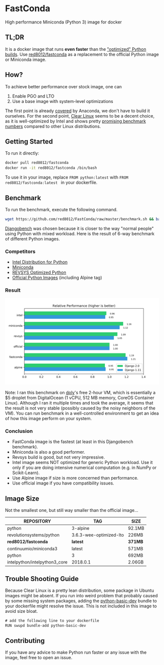 # FastConda
High performance Miniconda (Python 3) image for docker

## TL;DR

It is a docker image that runs **even faster** than the ["optimized" Python builds](https://github.com/revsys/optimized-python-docker). Use [red8012/fastconda](https://hub.docker.com/r/red8012/fastconda/) as a replacement to the official Python image or Miniconda image.

## How?

To achieve better performance over stock image, one can

1. Enable PGO and LTO
2. Use a base image with system-level optimizations

The first point is already [covered](https://github.com/ContinuumIO/anaconda-issues/issues/423) by Anaconda, we don't have to build it ourselves. For the second point, [Clear Linux](https://clearlinux.org) seems to be a decent choice, as it is well-optimized by Intel and shows pretty [promising benchmark numbers](https://www.phoronix.com/scan.php?page=article&item=ec2-holiday-2017) compared to other Linux distributions.

## Getting Started

To run it directly:

```bash
docker pull red8012/fastconda
docker run -it red8012/fastconda /bin/bash
```

To use it in your image, replace `FROM python:latest` with `FROM red8012/fastconda:latest ` in your dockerfile.

## Benchmark

To run the benchmark, execute the following command.

```bash
wget https://github.com/red8012/FastConda/raw/master/benchmark.sh && bash benchmark.sh
```

[Djangobench](https://github.com/django/djangobench) was chosen because it is closer to the way "normal people" using Python with mixed workload. Here is the result of 6-way benchmark of different Python images.

### Competitors 

* [Intel Distribution for Python](https://software.intel.com/en-us/articles/docker-images-for-intel-python)
* [Miniconda](https://hub.docker.com/r/continuumio/miniconda3/)
* [REVSYS Optimized Python](https://www.revsys.com/tidbits/optimized-python/)
* [Official Python Images](https://hub.docker.com/_/python/) (including Alpine tag)

### Result

![Result](plot.png)

Note: I ran this benchmark on [dply](https://dply.co)'s free 2-hour VM, which is essentially a $5 droplet from DigitalOcean (1 vCPU, 512 MB memory, CoreOS Container Linux).  Although I ran it multiple times and took the average, it seems that the result is not very stable (possibly caused by the noisy neighbors of the VM). You can run benchmark in a well-controlled environment to get an idea of how this image perform on your system. 

### Conclusion

* FastConda image is the fastest (at least in this Djangobench benchmark). 
* Miniconda is also a good performer. 
* Revsys build is good, but not very impressive.
* Intel image seems NOT optimized for generic Python workload. Use it only if you are doing intensive numerical computation (e.g. in NumPy or Scikit-Learn).
* Use Alpine image if size is more concerned than performance.
* Use official image if you have compatibility issues.

## Image Size

Not the smallest one, but still way smaller than the official image...

| REPOSITORY                    | TAG                     | SIZE      |
| ----------------------------- | ----------------------- | --------- |
| python                        | 3-alpine                | 92.1MB    |
| revolutionsystems/python      | 3.6.3-wee-optimized-lto | 226MB     |
| **red8012/fastconda**         | **latest**              | **371MB** |
| continuumio/miniconda3        | latest                  | 571MB     |
| python                        | 3                       | 692MB     |
| intelpython/intelpython3_core | 2018.0.1                | 2.06GB    |

## Trouble Shooting Guide

Because Clear Linux is a pretty lean distribution, some package in Ubuntu images might be absent. If you run into weird problem that probably caused by some missing system packages, adding the [python-basic-dev](https://github.com/clearlinux/clr-bundles/tree/master/bundles/python-basic-dev) bundle to your dockerfile might resolve the issue. This is not included in this image to avoid size bloat.

```
# add the following line to your dockerfile
RUN swupd bundle-add python-basic-dev
```

## Contributing

If you have any advice to make Python run faster or any issue with the image, feel free to open an issue.

